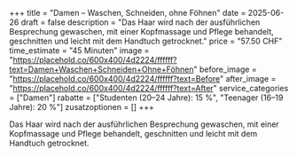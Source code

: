 +++
title = "Damen – Waschen, Schneiden, ohne Föhnen"
date = 2025-06-26
draft = false
description = "Das Haar wird nach der ausführlichen Besprechung gewaschen, mit einer Kopfmassage und Pflege behandelt, geschnitten und leicht mit dem Handtuch getrocknet."
price = "57.50 CHF"
time_estimate = "45 Minuten"
image = "https://placehold.co/600x400/4d2224/ffffff?text=Damen+Waschen+Schneiden+Ohne+Föhnen"
before_image = "https://placehold.co/600x400/4d2224/ffffff?text=Before"
after_image = "https://placehold.co/600x400/4d2224/ffffff?text=After"
service_categories = ["Damen"]
rabatte = ["Studenten (20–24 Jahre): 15 %", "Teenager (16–19 Jahre): 20 %"]
zusatzoptionen = []
+++

Das Haar wird nach der ausführlichen Besprechung gewaschen, mit einer Kopfmassage und Pflege behandelt, geschnitten und leicht mit dem Handtuch getrocknet.
